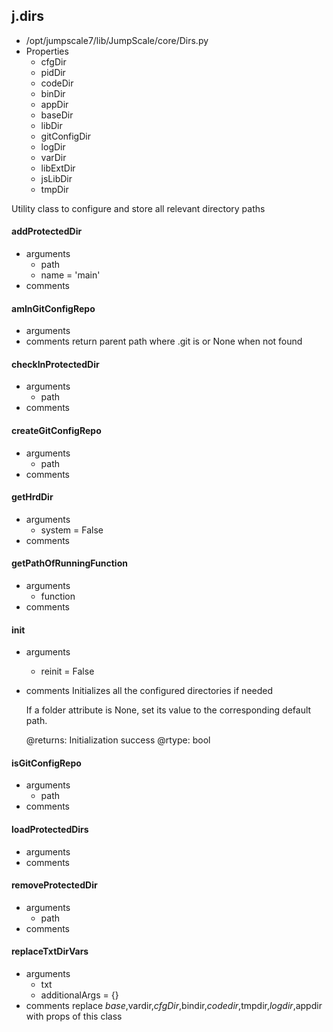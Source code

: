 ## j.dirs

- /opt/jumpscale7/lib/JumpScale/core/Dirs.py
- Properties
    - cfgDir
    - pidDir
    - codeDir
    - binDir
    - appDir
    - baseDir
    - libDir
    - gitConfigDir
    - logDir
    - varDir
    - libExtDir
    - jsLibDir
    - tmpDir

Utility class to configure and store all relevant directory paths

#### addProtectedDir 
- arguments
    - path
    - name = 'main'
- comments
    

#### amInGitConfigRepo 
- arguments
- comments
    return parent path where .git is or None when not found

#### checkInProtectedDir 
- arguments
    - path
- comments
    

#### createGitConfigRepo 
- arguments
    - path
- comments
    

#### getHrdDir 
- arguments
    - system = False
- comments
    

#### getPathOfRunningFunction 
- arguments
    - function
- comments
    

#### init 
- arguments
    - reinit = False
- comments
    Initializes all the configured directories if needed
    
    If a folder attribute is None, set its value to the corresponding
    default path.
    
    @returns: Initialization success
    @rtype: bool

#### isGitConfigRepo 
- arguments
    - path
- comments
    

#### loadProtectedDirs 
- arguments
- comments
    

#### removeProtectedDir 
- arguments
    - path
- comments
    

#### replaceTxtDirVars 
- arguments
    - txt
    - additionalArgs = \{\}
- comments
    replace $base,$vardir,$cfgDir,$bindir,$codedir,$tmpdir,$logdir,$appdir with props of this class

